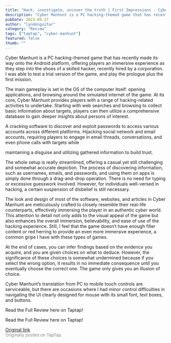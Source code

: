 ```yaml
---
title: "Hack, investigate, uncover the truth | First Impressions - Cyber Manhunt"
description: "Cyber Manhunt is a PC hacking-themed game that has recently made its way onto the Android platform, offering players an immersive experience as they step into the shoes of a skilled hacker, recently hired by a corporation. I was able to test a trial version of the game, and play the prologue plus the first mission."
pubDate: 2023-05-27
author: "lyndonguitar"
category: "Review"
tags: ["taptap", "cyber-manhunt"]
featured: false
thumb: ""
---
```


Cyber Manhunt is a PC hacking-themed game that has recently made its way onto the Android platform, offering players an immersive experience as they step into the shoes of a skilled hacker, recently hired by a corporation. I was able to test a trial version of the game, and play the prologue plus the first mission.

The main gameplay is set in the OS of the computer itself: opening applications, and browsing around the simulated internet of the game. At its core, Cyber Manhunt provides players with a range of hacking-related activities to undertake. Starting with web searches and browsing to collect basic information about targets, players can then utilize a comprehensive database to gain deeper insights about persons of interest.

A cracking software to discover and exploit passwords to access various accounts across different platforms. Hijacking social network and email accounts, requiring players to engage in email threads, conversations, and even phone calls with targets while

maintaining a disguise and utilizing gathered information to build trust.

The whole setup is really streamlined, offering a casual yet still challenging and somewhat accurate depiction. The process of discovering information, such as usernames, emails, and passwords, and using them on apps is simply done through a drag-and-drop operation. There is no need for typing or excessive guesswork involved. However, for individuals well-versed in hacking, a certain suspension of disbelief is still necessary.

The look and design of most of the software, websites, and articles in Cyber Manhunt are meticulously crafted to closely resemble their real-life counterparts, effectively immersing the player in an authentic cyber world. This attention to detail not only adds to the visual appeal of the game but also enhances the overall immersion, believability, and ease of use of the hacking experience. Still, I feel that the game doesn’t have enough filler content or red herring to provide an even more immersive experience, a common gripe I have with these types of games.

At the end of cases, you can infer findings based on the evidence you acquire, and you are given choices on what to deduce. However, the significance of these choices is somewhat undermined because if you select the wrong option, it results in no immediate consequence until you eventually choose the correct one. The game only gives you an illusion of choice.

Cyber Manhunt’s translation from PC to mobile touch controls are serviceable, but there are occasions where I had minor control difficulties in navigating the UI clearly designed for mouse with its small font, text boxes, and buttons.

Read the Full Review here on Taptap!

Read the Full Review here on Taptap!

[Original link](https://www.taptap.io/post/5668350)<br><span style="font-size: 0.95em; color: #888;">Originally posted on TapTap.</span>
